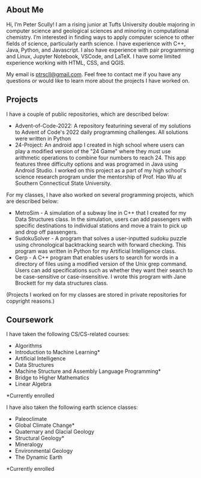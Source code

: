 About Me
--------

Hi, I’m Peter Scully! I am a rising junior at Tufts University double majoring in computer science and geological sciences and minoring in computational chemistry. I’m interested in finding ways to apply computer science to other fields of science, particularly earth science. I have experience with C++, Java, Python, and Javascript. I also have experience with pair programming and Linux, Jupyter Notebook, VSCode, and LaTeX. I have some limited experience working with HTML, CSS, and QGIS.

My email is ptrscll@gmail.com. Feel free to contact me if you have any questions or would like to learn more about the projects I have worked on.

Projects
--------
I have a couple of public repositories, which are described below:
 - Advent-of-Code-2022: A repository featurining several of my solutions to Advent of Code's 2022 daily programming challenges. All solutions were written in Python
 - 24-Project: An android app I created in high school where users can play a modified version of the "24 Game" where they must use arithmetic operations to combine four numbers to reach 24. This app features three difficulty options and was programed in Java using Android Studio. I worked on this project as a part of my high school's science research program under the mentorship of Prof. Hao Wu at Southern Connecticut State University.


For my classes, I have also worked on several programming projects, which are described below:
 - MetroSim - A simulation of a subway line in C++  that I created for my Data Structures class. In the simulation, users can add passengers with specific destinations to individual stations and move a train to pick up and drop off passengers.
 - SudokuSolver - A program that solves a user-inputted sudoku puzzle using chronological backtracking search with forward checking. This program was written in Python for my Artificial Intelligence class.
 - Gerp - A C++ program that enables users to search for words in a directory of files using a modified version of the Unix grep command. Users can add specifications such as whether they want their search to be case-sensitive or case-insensitive. I wrote this program with Jane Brockett for my data structures class.


(Projects I worked on for my classes are stored in private repositories for copyright reasons.)

Coursework
----------

I have taken the following CS/CS-related courses:
  - Algorithms
  - Introduction to Machine Learning*
  - Artificial Intelligence
  - Data Structures
  - Machine Structure and Assembly Language Programming*
  - Bridge to Higher Mathematics
  - Linear Algebra

*Currently enrolled

I have also taken the following earth science classes:
  - Paleoclimate
  - Global Climate Change*
  - Quaternary and Glacial Geology
  - Structural Geology*
  - Mineralogy
  - Environmental Geology
  - The Dynamic Earth

*Currently enrolled

<!---
ptrscll/ptrscll is a ✨ special ✨ repository because its `README.md` (this file) appears on your GitHub profile.
You can click the Preview link to take a look at your changes.
--->
